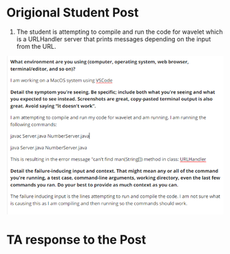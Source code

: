 # Origional Student Post
1. The student is attempting to compile and run the code for wavelet which is a URLHandler server that prints messages depending on the input from the URL. 

![Image](debugPost.png)

# TA response to the Post
